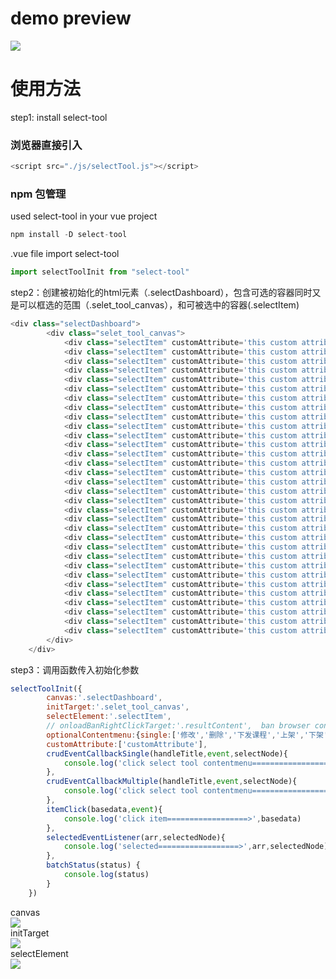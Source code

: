 demo preview  
===
![](https://github.com/Chencole/select-tool/blob/master/images/preview.gif)  
  
  
  
使用方法  
===
  
  
step1: install select-tool

### 浏览器直接引入
```javascript
<script src="./js/selectTool.js"></script>
```
### npm 包管理 
used select-tool in your vue project
``` javascript
npm install -D select-tool
```
.vue file import select-tool
``` javascript
import selectToolInit from "select-tool"
```
step2：创建被初始化的html元素（.selectDashboard），包含可选的容器同时又是可以框选的范围（.selet_tool_canvas），和可被选中的容器(.selectItem)  
```javascript
<div class="selectDashboard">
        <div class="selet_tool_canvas">
            <div class="selectItem" customAttribute='this custom attribute' ids="1"></div>
            <div class="selectItem" customAttribute='this custom attribute' ids="2"></div>
            <div class="selectItem" customAttribute='this custom attribute' ids="3"></div>
            <div class="selectItem" customAttribute='this custom attribute' ids="4"></div>
            <div class="selectItem" customAttribute='this custom attribute' ids="5"></div>
            <div class="selectItem" customAttribute='this custom attribute' ids="6"></div>
            <div class="selectItem" customAttribute='this custom attribute' ids="7"></div>
            <div class="selectItem" customAttribute='this custom attribute' ids="8"></div>
            <div class="selectItem" customAttribute='this custom attribute' ids="9"></div>
            <div class="selectItem" customAttribute='this custom attribute' ids="10"></div>
            <div class="selectItem" customAttribute='this custom attribute' ids="11"></div>
            <div class="selectItem" customAttribute='this custom attribute' ids="12"></div>
            <div class="selectItem" customAttribute='this custom attribute' ids="13"></div>
            <div class="selectItem" customAttribute='this custom attribute' ids="14"></div>
            <div class="selectItem" customAttribute='this custom attribute' ids="15"></div>
            <div class="selectItem" customAttribute='this custom attribute' ids="16"></div>
            <div class="selectItem" customAttribute='this custom attribute' ids="17"></div>
            <div class="selectItem" customAttribute='this custom attribute' ids="18"></div>
            <div class="selectItem" customAttribute='this custom attribute' ids="19"></div>
            <div class="selectItem" customAttribute='this custom attribute' ids="20"></div>
            <div class="selectItem" customAttribute='this custom attribute' ids="21"></div>
            <div class="selectItem" customAttribute='this custom attribute' ids="22"></div>
            <div class="selectItem" customAttribute='this custom attribute' ids="23"></div>
            <div class="selectItem" customAttribute='this custom attribute' ids="24"></div>
            <div class="selectItem" customAttribute='this custom attribute' ids="25"></div>
            <div class="selectItem" customAttribute='this custom attribute' ids="26"></div>
            <div class="selectItem" customAttribute='this custom attribute' ids="27"></div>
            <div class="selectItem" customAttribute='this custom attribute' ids="28"></div>
            <div class="selectItem" customAttribute='this custom attribute' ids="29"></div>
            <div class="selectItem" customAttribute='this custom attribute' ids="30"></div>
            <div class="selectItem" customAttribute='this custom attribute' ids="31"></div>
            <div class="selectItem" customAttribute='this custom attribute' ids="32"></div>
        </div>
    </div>
```  
  
step3：调用函数传入初始化参数  
```javascript
selectToolInit({
        canvas:'.selectDashboard',
        initTarget:'.selet_tool_canvas',
        selectElement:'.selectItem',
        // onloadBanRightClickTarget:'.resultContent',  ban browser contentmenu if mutiple select-tool methods in page
        optionalContentmenu:{single:['修改','删除','下发课程','上架','下架'],multiple:['批量删除','批量下发课程','批量上架','批量下架']},
        customAttribute:['customAttribute'],
        crudEventCallbackSingle(handleTitle,event,selectNode){
            console.log('click select tool contentmenu==================>',handleTitle,event,selectNode)
        },
        crudEventCallbackMultiple(handleTitle,event,selectNode){
            console.log('click select tool contentmenu==================>',handleTitle,event,selectNode)
        },
        itemClick(basedata,event){
            console.log('click item==================>',basedata)
        },
        selectedEventListener(arr,selectedNode){
            console.log('selected==================>',arr,selectedNode)
        },
        batchStatus(status) {
            console.log(status)
        }
    })
```
canvas  
![](https://github.com/Chencole/select-tool/blob/master/images/initSelectBox.png)  
initTarget  
![](https://github.com/Chencole/select-tool/blob/master/images/select_tool_canvs.png)  
selectElement  
![](https://github.com/Chencole/select-tool/blob/master/images/selectItemAndIds.png)  

